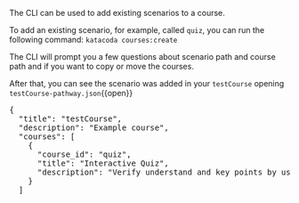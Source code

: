 The CLI can be used to add existing scenarios to a course.

To add an existing scenario, for example, called `quiz`, you can run the following command:
`katacoda courses:create`

The CLI will prompt you a few questions about scenario path and course path and if you want to copy or move the courses.

After that, you can see the scenario was added in your `testCourse` opening `testCourse-pathway.json`{{open}}

<pre class="file">
{
  "title": "testCourse",
  "description": "Example course",
  "courses": [
    {
      "course_id": "quiz",
      "title": "Interactive Quiz",
      "description": "Verify understand and key points by using an interactive quiz"
    }
  ]
</pre>